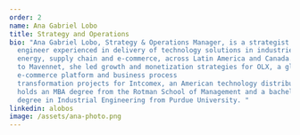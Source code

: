 ```yaml
---
order: 2
name: Ana Gabriel Lobo
title: Strategy and Operations
bio: "Ana Gabriel Lobo, Strategy & Operations Manager, is a strategist and
  engineer experienced in delivery of technology solutions in industries such as
  energy, supply chain and e-commerce, across Latin America and Canada. Prior
  to Mavennet, she led growth and monetization strategies for OLX, a global
  e-commerce platform and business process
  transformation projects for Intcomex, an American technology distributor. Ana
  holds an MBA degree from the Rotman School of Management and a bachelor’s
  degree in Industrial Engineering from Purdue University. "
linkedin: alobos
image: /assets/ana-photo.png
---
```

